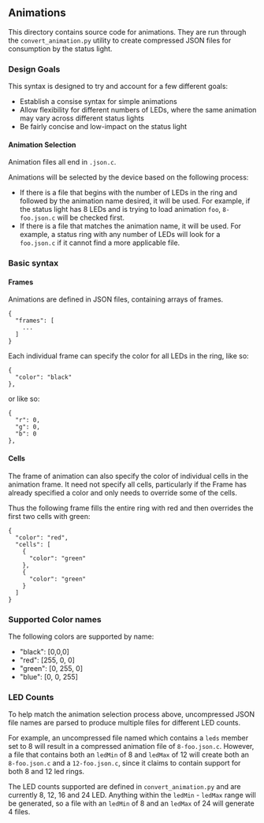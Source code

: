 ## Animations ##

This directory contains source code for animations.  They are run through the `convert_animation.py` utility to create compressed JSON files for consumption by the status light.

### Design Goals ###

This syntax is designed to try and account for a few different goals:
* Establish a consise syntax for simple animations
* Allow flexibility for different numbers of LEDs, where the same animation may vary across different status lights
* Be fairly concise and low-impact on the status light

#### Animation Selection ####

Animation files all end in `.json.c`.

Animations will be selected by the device based on the following process:
* If there is a file that begins with the number of LEDs in the ring and followed by the animation name desired, it will be used.  For example, if the status light has 8 LEDs and is trying to load animation `foo`, `8-foo.json.c` will be checked first.
* If there is a file that matches the animation name, it will be used.  For example, a status ring with any number of LEDs will look for a `foo.json.c` if it cannot find a more applicable file.

### Basic syntax ###

#### Frames ####
Animations are defined in JSON files, containing arrays of frames.
```
{
  "frames": [
  	...
  ]
}
```

Each individual frame can specify the color for all LEDs in the ring, like so:
```
{
  "color": "black"
},
```

or like so:
```
{
  "r": 0,
  "g": 0,
  "b": 0
},
```

#### Cells ####

The frame of animation can also specify the color of individual cells in the animation frame.  It need not specify all cells, particularly if the Frame has already specified a color and only needs to override some of the cells.

Thus the following frame fills the entire ring with red and then overrides the first two cells with green:
```
{
  "color": "red",
  "cells": [
    {
      "color": "green"
    },
    {
      "color": "green"
    }
  ]
}
```

### Supported Color names ###

The following colors are supported by name:

* "black": [0,0,0]
* "red": [255, 0, 0]
* "green": [0, 255, 0]
* "blue": [0, 0, 255]

### LED Counts ###

To help match the animation selection process above, uncompressed JSON file names are parsed to produce multiple files for different LED counts.  

For example, an uncompressed file named which contains a `leds` member set to 8 will result in a compressed animation file of `8-foo.json.c`.  However, a file that contains both an `ledMin` of 8 and `ledMax` of 12 will create both an `8-foo.json.c` and a `12-foo.json.c`, since it claims to contain support for both 8 and 12 led rings.

The LED counts supported are defined in `convert_animation.py` and are currently 8, 12, 16 and 24 LED.  Anything within the `ledMin` - `ledMax` range will be generated, so a file with an `ledMin` of 8 and an `ledMax` of 24 will generate 4 files.